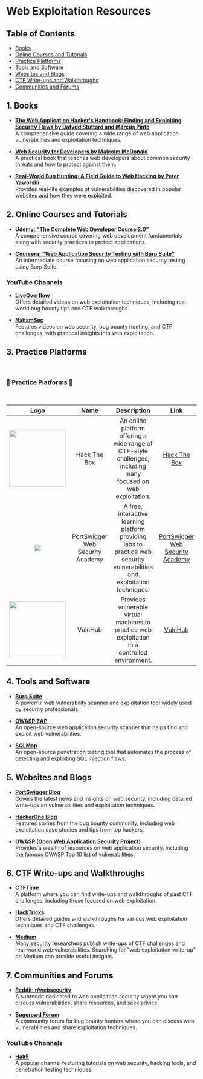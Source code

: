 # Web Exploitation Resources

## Table of Contents

- [Books](#1-books)
- [Online Courses and Tutorials](#2-online-courses-and-tutorials)
- [Practice Platforms](#3-practice-platforms)
- [Tools and Software](#4-tools-and-software)
- [Websites and Blogs](#5-websites-and-blogs)
- [CTF Write-ups and Walkthroughs](#6-ctf-write-ups-and-walkthroughs)
- [Communities and Forums](#7-communities-and-forums)

## 1. Books
- **[The Web Application Hacker's Handbook: Finding and Exploiting Security Flaws by Dafydd Stuttard and Marcus Pinto](https://www.amazon.com/Web-Application-Hackers-Handbook-Exploiting/dp/1118026470)**  
  A comprehensive guide covering a wide range of web application vulnerabilities and exploitation techniques.

- **[Web Security for Developers by Malcolm McDonald](https://www.amazon.com/Web-Security-Developers-Malcolm-McDonald/dp/1593279949)**  
  A practical book that teaches web developers about common security threats and how to protect against them.

- **[Real-World Bug Hunting: A Field Guide to Web Hacking by Peter Yaworski](https://www.amazon.com/Real-World-Bug-Hunting-Field-Hacking/dp/1593278616)**  
  Provides real-life examples of vulnerabilities discovered in popular websites and how they were exploited.

## 2. Online Courses and Tutorials
- **[Udemy: "The Complete Web Developer Course 2.0"](https://www.udemy.com/course/the-complete-web-developer-course-2/)**  
  A comprehensive course covering web development fundamentals along with security practices to protect applications.

- **[Coursera: "Web Application Security Testing with Burp Suite"](https://www.coursera.org/learn/web-application-security-testing-burp-suite)**  
  An intermediate course focusing on web application security testing using Burp Suite.

### YouTube Channels
- **[LiveOverflow](https://www.youtube.com/channel/UClcE-kVhqyiHCcjYwcpfj9w)**  
  Offers detailed videos on web exploitation techniques, including real-world bug bounty tips and CTF walkthroughs.

- **[NahamSec](https://www.youtube.com/channel/UCCZDt7MuC3Hzs6IH4xODLBw)**  
  Features videos on web security, bug bounty hunting, and CTF challenges, with practical insights into web exploitation.

## 3. Practice Platforms
<br>

### 🔐 Practice Platforms 🔐
<br>

| Logo | Name | Description | Link | 
| :-: | :-: | :-: | :-: |
| <img src="https://www.hackthebox.com/images/logo-htb.svg" width="150"> | Hack The Box | An online platform offering a wide range of CTF-style challenges, including many focused on web exploitation. | [Hack The Box](https://www.hackthebox.com/) |
| <img src="https://portswigger.net/favicon.ico"> | PortSwigger Web Security Academy | A free, interactive learning platform providing labs to practice web security vulnerabilities and exploitation techniques. | [PortSwigger Web Security Academy](https://portswigger.net/web-security) |
| <img src="https://images.crunchbase.com/image/upload/c_pad,f_auto,q_auto:eco,dpr_1/jemqxoaquwjulgmhvzus" width="150"> | VulnHub | Provides vulnerable virtual machines to practice web exploitation in a controlled environment. | [VulnHub](https://www.vulnhub.com/) |


## 4. Tools and Software
- **[Burp Suite](https://portswigger.net/burp)**  
  A powerful web vulnerability scanner and exploitation tool widely used by security professionals.

- **[OWASP ZAP](https://www.zaproxy.org/)**  
  An open-source web application security scanner that helps find and exploit web vulnerabilities.

- **[SQLMap](http://sqlmap.org/)**  
  An open-source penetration testing tool that automates the process of detecting and exploiting SQL injection flaws.

## 5. Websites and Blogs
- **[PortSwigger Blog](https://portswigger.net/daily-swig)**  
  Covers the latest news and insights on web security, including detailed write-ups on vulnerabilities and exploitation techniques.

- **[HackerOne Blog](https://www.hackerone.com/blog)**  
  Features stories from the bug bounty community, including web exploitation case studies and tips from top hackers.

- **[OWASP (Open Web Application Security Project)](https://owasp.org/)**  
  Provides a wealth of resources on web application security, including the famous OWASP Top 10 list of vulnerabilities.

## 6. CTF Write-ups and Walkthroughs
- **[CTFTime](https://ctftime.org/)**  
  A platform where you can find write-ups and walkthroughs of past CTF challenges, including those focused on web exploitation.

- **[HackTricks](https://book.hacktricks.xyz/)**  
  Offers detailed guides and walkthroughs for various web exploitation techniques and CTF challenges.

- **[Medium](https://medium.com/)**  
  Many security researchers publish write-ups of CTF challenges and real-world web vulnerabilities. Searching for "web exploitation write-up" on Medium can provide useful insights.

## 7. Communities and Forums
- **[Reddit: r/websecurity](https://www.reddit.com/r/websecurity/)**  
  A subreddit dedicated to web application security where you can discuss vulnerabilities, share resources, and seek advice.

- **[Bugcrowd Forum](https://forum.bugcrowd.com/)**  
  A community forum for bug bounty hunters where you can discuss web vulnerabilities and share exploitation techniques.

### YouTube Channels
- **[Hak5](https://www.youtube.com/user/Hak5Darren)**  
  A popular channel featuring tutorials on web security, hacking tools, and penetration testing techniques.
